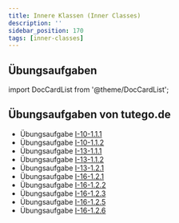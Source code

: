```yaml
---
title: Innere Klassen (Inner Classes)
description: ''
sidebar_position: 170
tags: [inner-classes]
---
```


## Übungsaufgaben

import DocCardList from '@theme/DocCardList';

<DocCardList />

## Übungsaufgaben von tutego.de

- Übungsaufgabe [I-10-1.1.1](https://tutego.de/javabuch/aufgaben/nested_types.html#_am_fm_modulation_in_den_radio_typ_setzen)
- Übungsaufgabe [I-10-1.1.2](https://tutego.de/javabuch/aufgaben/nested_types.html#_drei_arten_von_watt_comparator_implementierungen_schreiben)
- Übungsaufgabe [I-13-1.1.1](https://tutego.de/javabuch/aufgaben/lambda-functional-programming.html#_lambda_ausdr%C3%BCcke_f%C3%BCr_funktionale_schnittstellen_schreiben)
- Übungsaufgabe [I-13-1.1.2](https://tutego.de/javabuch/aufgaben/lambda-functional-programming.html#_lambda_ausdr%C3%BCcke_entwickeln)
- Übungsaufgabe [I-13-1.2.1](https://tutego.de/javabuch/aufgaben/lambda-functional-programming.html#_eintr%C3%A4ge_l%C3%B6schen_kommentare_entfernen_in_csv_konvertieren)
- Übungsaufgabe [I-16-1.2.1](https://tutego.de/javabuch/aufgaben/javalib.html#_superhelden_verarbeiten)
- Übungsaufgabe [I-16-1.2.2](https://tutego.de/javabuch/aufgaben/javalib.html#_superhelden_vergleichen)
- Übungsaufgabe [I-16-1.2.3](https://tutego.de/javabuch/aufgaben/javalib.html#_helden_comparatoren_verketten)
- Übungsaufgabe [I-16-1.2.5](https://tutego.de/javabuch/aufgaben/javalib.html#_punkte_nach_abstand_zum_zentrum_sortieren)
- Übungsaufgabe [I-16-1.2.6](https://tutego.de/javabuch/aufgaben/javalib.html#_gesch%C3%A4fte_in_der_n%C3%A4he_ermitteln)
